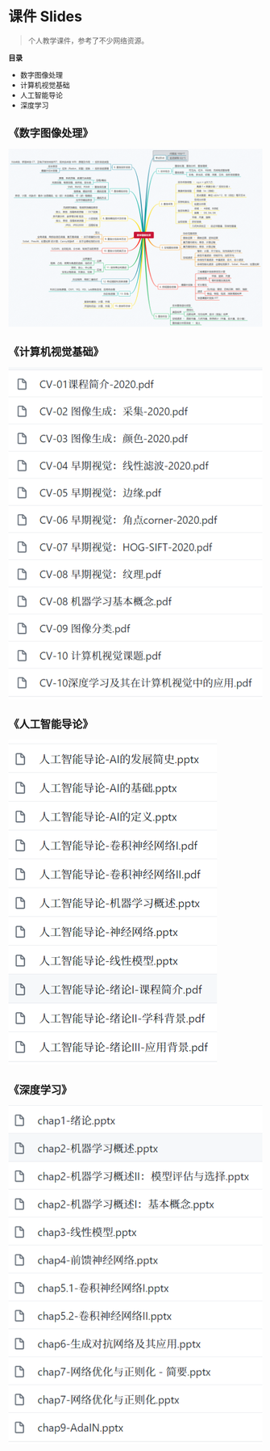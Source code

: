 # 课件 Slides

> 个人教学课件，参考了不少网络资源。

**目录**

- 数字图像处理
- 计算机视觉基础
- 人工智能导论
- 深度学习

## 《数字图像处理》

![mindmap-dip](数字图像处理/mindmap-dip.png)

## 《计算机视觉基础》

![cv](计算机视觉基础/cv.png)



## 《人工智能导论》

![ai](人工智能导论/ai.png)

## 《深度学习》

![dl](深度学习/dl.png)